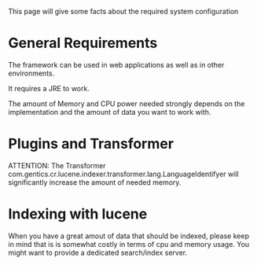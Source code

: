 This page will give some facts about the required system configuration

# General Requirements #

The framework can be used in web applications as well as in other environments.

It requires a JRE to work.

The amount of Memory and CPU power needed strongly depends on the implementation and the amount of data you want to work with.

# Plugins and Transformer #

ATTENTION:
The Transformer com.gentics.cr.lucene.indexer.transformer.lang.LanguageIdentifyer will significantly increase the amount of needed memory.

# Indexing with lucene #
When you have a great amout of data that should be indexed, please keep in mind that is is somewhat costly in terms of cpu and memory usage. You might want to provide a dedicated search/index server.